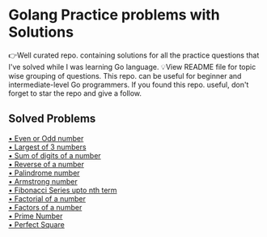 # Golang Practice problems with Solutions
👉Well curated repo. containing solutions for all the practice questions that I've solved while I was learning Go language. 💡View README file for topic wise grouping of questions. This repo. can be useful for beginner and intermediate-level Go programmers. If you found this repo. useful, don't forget to star the repo and give a follow.

<h2>Solved Problems</h2>
<a href="https://github.com/Viztruth/Golang-Practice-problems-with-Solutions/blob/main/evenoroddnum.go">
    • Even or Odd number
</a><br>
<a href="https://github.com/Viztruth/Golang-Practice-problems-with-Solutions/blob/main/largestof3.go">
    • Largest of 3 numbers
</a><br>
<a href="https://github.com/Viztruth/Golang-Practice-problems-with-Solutions/blob/main/sumofdig.go">
    • Sum of digits of a number
</a><br>
<a href="https://github.com/Viztruth/Golang-Practice-problems-with-Solutions/blob/main/revanum.go">
    • Reverse of a number
</a><br>
<a href="https://github.com/Viztruth/Golang-Practice-problems-with-Solutions/blob/main/palindromenum.go">
    • Palindrome number
</a><br>
<a href="https://github.com/Viztruth/Golang-Practice-problems-with-Solutions/blob/main/armstrongnum.go">
    • Armstrong number
</a><br>
<a href="https://github.com/Viztruth/Golang-Practice-problems-with-Solutions/blob/main/fibonacciseries.go">
    • Fibonacci Series upto nth term
</a><br>
<a href="https://github.com/Viztruth/Golang-Practice-problems-with-Solutions/blob/main/factorial.go">
    • Factorial of a number
</a><br>
<a href="https://github.com/Viztruth/Golang-Practice-problems-with-Solutions/blob/main/factorsofnum.go">
    • Factors of a number
</a><br>
<a href="https://github.com/Viztruth/Golang-Practice-problems-with-Solutions/blob/main/primenum.go">
    • Prime Number
</a><br>
<a href="https://github.com/Viztruth/Golang-Practice-problems-with-Solutions/blob/main/perfectsquare.go">
    • Perfect Square
</a><br>

